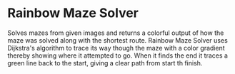 # Rainbow Maze Solver

Solves mazes from given images and returns a colorful output of how the maze was solved along with the shortest route. Rainbow Maze Solver uses Dijkstra's algorithm to trace its way though the maze with a color gradient thereby showing where it attempted to go. When it finds the end it traces a green line back to the start, giving a clear path from start th finish.